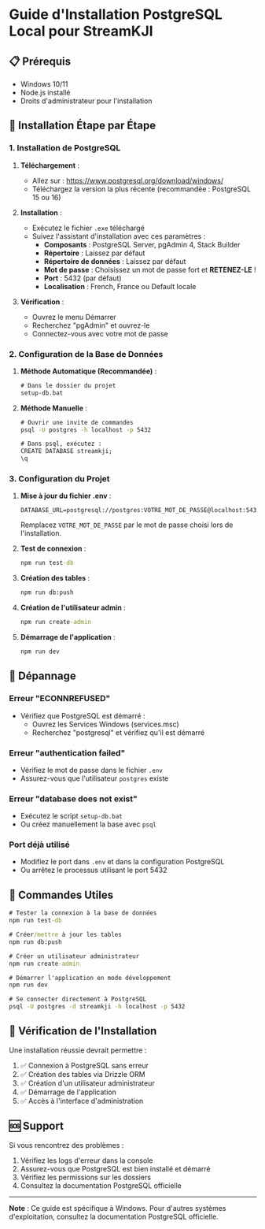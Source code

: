 # Guide d'Installation PostgreSQL Local pour StreamKJI

## 📋 Prérequis

- Windows 10/11
- Node.js installé
- Droits d'administrateur pour l'installation

## 🚀 Installation Étape par Étape

### 1. Installation de PostgreSQL

1. **Téléchargement** :
   - Allez sur : https://www.postgresql.org/download/windows/
   - Téléchargez la version la plus récente (recommandée : PostgreSQL 15 ou 16)

2. **Installation** :
   - Exécutez le fichier `.exe` téléchargé
   - Suivez l'assistant d'installation avec ces paramètres :
     - **Composants** : PostgreSQL Server, pgAdmin 4, Stack Builder
     - **Répertoire** : Laissez par défaut
     - **Répertoire de données** : Laissez par défaut
     - **Mot de passe** : Choisissez un mot de passe fort et **RETENEZ-LE** !
     - **Port** : 5432 (par défaut)
     - **Localisation** : French, France ou Default locale

3. **Vérification** :
   - Ouvrez le menu Démarrer
   - Recherchez "pgAdmin" et ouvrez-le
   - Connectez-vous avec votre mot de passe

### 2. Configuration de la Base de Données

1. **Méthode Automatique (Recommandée)** :
   ```cmd
   # Dans le dossier du projet
   setup-db.bat
   ```

2. **Méthode Manuelle** :
   ```cmd
   # Ouvrir une invite de commandes
   psql -U postgres -h localhost -p 5432
   
   # Dans psql, exécutez :
   CREATE DATABASE streamkji;
   \q
   ```

### 3. Configuration du Projet

1. **Mise à jour du fichier .env** :
   ```env
   DATABASE_URL=postgresql://postgres:VOTRE_MOT_DE_PASSE@localhost:5432/streamkji
   ```
   
   Remplacez `VOTRE_MOT_DE_PASSE` par le mot de passe choisi lors de l'installation.

2. **Test de connexion** :
   ```cmd
   npm run test-db
   ```

3. **Création des tables** :
   ```cmd
   npm run db:push
   ```

4. **Création de l'utilisateur admin** :
   ```cmd
   npm run create-admin
   ```

5. **Démarrage de l'application** :
   ```cmd
   npm run dev
   ```

## 🔧 Dépannage

### Erreur "ECONNREFUSED"
- Vérifiez que PostgreSQL est démarré :
  - Ouvrez les Services Windows (services.msc)
  - Recherchez "postgresql" et vérifiez qu'il est démarré

### Erreur "authentication failed"
- Vérifiez le mot de passe dans le fichier `.env`
- Assurez-vous que l'utilisateur `postgres` existe

### Erreur "database does not exist"
- Exécutez le script `setup-db.bat`
- Ou créez manuellement la base avec `psql`

### Port déjà utilisé
- Modifiez le port dans `.env` et dans la configuration PostgreSQL
- Ou arrêtez le processus utilisant le port 5432

## 📱 Commandes Utiles

```cmd
# Tester la connexion à la base de données
npm run test-db

# Créer/mettre à jour les tables
npm run db:push

# Créer un utilisateur administrateur
npm run create-admin

# Démarrer l'application en mode développement
npm run dev

# Se connecter directement à PostgreSQL
psql -U postgres -d streamkji -h localhost -p 5432
```

## 🎯 Vérification de l'Installation

Une installation réussie devrait permettre :

1. ✅ Connexion à PostgreSQL sans erreur
2. ✅ Création des tables via Drizzle ORM
3. ✅ Création d'un utilisateur administrateur
4. ✅ Démarrage de l'application
5. ✅ Accès à l'interface d'administration

## 🆘 Support

Si vous rencontrez des problèmes :

1. Vérifiez les logs d'erreur dans la console
2. Assurez-vous que PostgreSQL est bien installé et démarré
3. Vérifiez les permissions sur les dossiers
4. Consultez la documentation PostgreSQL officielle

---

**Note** : Ce guide est spécifique à Windows. Pour d'autres systèmes d'exploitation, consultez la documentation PostgreSQL officielle.
